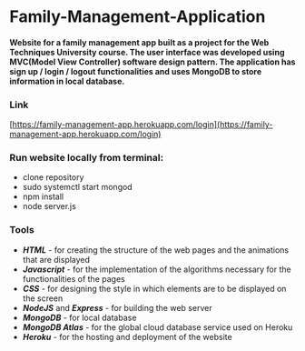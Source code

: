 # Family-Management-Application

#### Website for a family management app built as a project for the Web Techniques University course. The user interface was developed using MVC(Model View Controller) software design pattern. The application has sign up / login / logout functionalities and uses MongoDB to store information in local database.

### Link
[https://family-management-app.herokuapp.com/login](https://family-management-app.herokuapp.com/login)

### Run website locally from terminal:
- clone repository
- sudo systemctl start mongod
- npm install
- node server.js

### Tools
- ***HTML*** - for creating the structure of the web pages and the animations that are displayed
- ***Javascript*** - for the implementation of the algorithms necessary for the functionalities of the pages
- ***CSS*** - for designing the style in which elements are to be displayed on the screen
- ***NodeJS*** and ***Express*** - for building the web server
- ***MongoDB*** - for local database
- ***MongoDB Atlas*** - for the global cloud database service used on Heroku
- ***Heroku*** - for the hosting and deployment of the website
